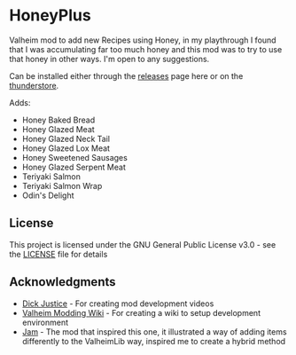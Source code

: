 # HoneyPlus
Valheim mod to add new Recipes using Honey, in my playthrough I found that I was accumulating far too much honey and this mod was to try to use that honey in other ways. I'm open to any suggestions.

Can be installed either through the [releases](https://github.com/OhhLoz/HoneyPlus/releases/) page here or on the [thunderstore](https://valheim.thunderstore.io/package/OhhLoz/HoneyPlus/).

Adds:
* Honey Baked Bread
* Honey Glazed Meat
* Honey Glazed Neck Tail
* Honey Glazed Lox Meat
* Honey Sweetened Sausages
* Honey Glazed Serpent Meat
* Teriyaki Salmon
* Teriyaki Salmon Wrap
* Odin's Delight

## License

This project is licensed under the GNU General Public License v3.0 - see the [LICENSE](LICENSE) file for details

## Acknowledgments

* [Dick Justice](https://www.youtube.com/channel/UCQmgRGWDJFXVYoin2UzUt7Q) - For creating mod development videos
* [Valheim Modding Wiki](https://github.com/Valheim-Modding/Wiki/wiki) - For creating a wiki to setup development environment
* [Jam](https://github.com/RandyKnapp/ValheimMods/tree/main/Jam) - The mod that inspired this one, it illustrated a way of adding items differently to the ValheimLib way, inspired me to create a hybrid method
